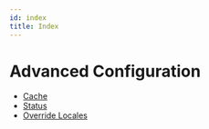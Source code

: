 ```yaml
---
id: index
title: Index
---
```


# Advanced Configuration

- [Cache](/asset-management/advanced/cache)
- [Status](/asset-management/advanced/status)
- [Override Locales](/asset-management/advanced/override-locales)
